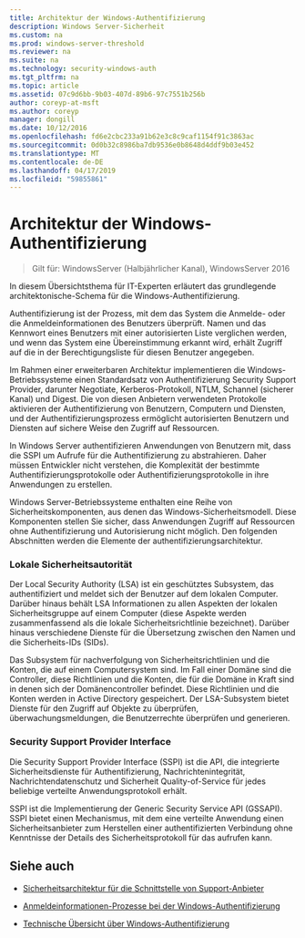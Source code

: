 ```yaml
---
title: Architektur der Windows-Authentifizierung
description: Windows Server-Sicherheit
ms.custom: na
ms.prod: windows-server-threshold
ms.reviewer: na
ms.suite: na
ms.technology: security-windows-auth
ms.tgt_pltfrm: na
ms.topic: article
ms.assetid: 07c9d6bb-9b03-407d-89b6-97c7551b256b
author: coreyp-at-msft
ms.author: coreyp
manager: dongill
ms.date: 10/12/2016
ms.openlocfilehash: fd6e2cbc233a91b62e3c8c9caf1154f91c3863ac
ms.sourcegitcommit: 0d0b32c8986ba7db9536e0b8648d4ddf9b03e452
ms.translationtype: MT
ms.contentlocale: de-DE
ms.lasthandoff: 04/17/2019
ms.locfileid: "59855861"
---
```

# <a name="windows-authentication-architecture"></a>Architektur der Windows-Authentifizierung

>Gilt für: WindowsServer (Halbjährlicher Kanal), WindowsServer 2016

In diesem Übersichtsthema für IT-Experten erläutert das grundlegende architektonische-Schema für die Windows-Authentifizierung.

Authentifizierung ist der Prozess, mit dem das System die Anmelde- oder die Anmeldeinformationen des Benutzers überprüft. Namen und das Kennwort eines Benutzers mit einer autorisierten Liste verglichen werden, und wenn das System eine Übereinstimmung erkannt wird, erhält Zugriff auf die in der Berechtigungsliste für diesen Benutzer angegeben.

Im Rahmen einer erweiterbaren Architektur implementieren die Windows-Betriebssysteme einen Standardsatz von Authentifizierung Security Support Provider, darunter Negotiate, Kerberos-Protokoll, NTLM, Schannel (sicherer Kanal) und Digest. Die von diesen Anbietern verwendeten Protokolle aktivieren der Authentifizierung von Benutzern, Computern und Diensten, und der Authentifizierungsprozess ermöglicht autorisierten Benutzern und Diensten auf sichere Weise den Zugriff auf Ressourcen.

In Windows Server authentifizieren Anwendungen von Benutzern mit, dass die SSPI um Aufrufe für die Authentifizierung zu abstrahieren. Daher müssen Entwickler nicht verstehen, die Komplexität der bestimmte Authentifizierungsprotokolle oder Authentifizierungsprotokolle in ihre Anwendungen zu erstellen.

Windows Server-Betriebssysteme enthalten eine Reihe von Sicherheitskomponenten, aus denen das Windows-Sicherheitsmodell. Diese Komponenten stellen Sie sicher, dass Anwendungen Zugriff auf Ressourcen ohne Authentifizierung und Autorisierung nicht möglich. Den folgenden Abschnitten werden die Elemente der authentifizierungsarchitektur.

### <a name="local-security-authority"></a>Lokale Sicherheitsautorität
Der Local Security Authority (LSA) ist ein geschütztes Subsystem, das authentifiziert und meldet sich der Benutzer auf dem lokalen Computer. Darüber hinaus behält LSA Informationen zu allen Aspekten der lokalen Sicherheitsgruppe auf einem Computer (diese Aspekte werden zusammenfassend als die lokale Sicherheitsrichtlinie bezeichnet). Darüber hinaus verschiedene Dienste für die Übersetzung zwischen den Namen und die Sicherheits-IDs (SIDs).

Das Subsystem für nachverfolgung von Sicherheitsrichtlinien und die Konten, die auf einem Computersystem sind. Im Fall einer Domäne sind die Controller, diese Richtlinien und die Konten, die für die Domäne in Kraft sind in denen sich der Domänencontroller befindet. Diese Richtlinien und die Konten werden in Active Directory gespeichert. Der LSA-Subsystem bietet Dienste für den Zugriff auf Objekte zu überprüfen, überwachungsmeldungen, die Benutzerrechte überprüfen und generieren.

### <a name="security-support-provider-interface"></a>Security Support Provider Interface
Die Security Support Provider Interface (SSPI) ist die API, die integrierte Sicherheitsdienste für Authentifizierung, Nachrichtenintegrität, Nachrichtendatenschutz und Sicherheit Quality-of-Service für jedes beliebige verteilte Anwendungsprotokoll erhält.

SSPI ist die Implementierung der Generic Security Service API (GSSAPI). SSPI bietet einen Mechanismus, mit dem eine verteilte Anwendung einen Sicherheitsanbieter zum Herstellen einer authentifizierten Verbindung ohne Kenntnisse der Details des Sicherheitsprotokoll für das aufrufen kann.

## <a name="see-also"></a>Siehe auch

-   [Sicherheitsarchitektur für die Schnittstelle von Support-Anbieter](security-support-provider-interface-architecture.md)

-   [Anmeldeinformationen-Prozesse bei der Windows-Authentifizierung](credentials-processes-in-windows-authentication.md)

-   [Technische Übersicht über Windows-Authentifizierung](https://technet.microsoft.com/library/dn169029.aspx)


